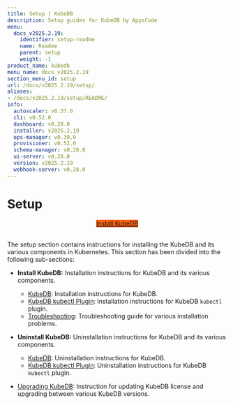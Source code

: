 ```yaml
---
title: Setup | KubeDB
description: Setup guides for KubeDB by AppsCode
menu:
  docs_v2025.2.19:
    identifier: setup-readme
    name: Readme
    parent: setup
    weight: -1
product_name: kubedb
menu_name: docs_v2025.2.19
section_menu_id: setup
url: /docs/v2025.2.19/setup/
aliases:
- /docs/v2025.2.19/setup/README/
info:
  autoscaler: v0.37.0
  cli: v0.52.0
  dashboard: v0.28.0
  installer: v2025.2.19
  ops-manager: v0.39.0
  provisioner: v0.52.0
  schema-manager: v0.28.0
  ui-server: v0.28.0
  version: v2025.2.19
  webhook-server: v0.28.0
---
```


# Setup

<div style="text-align: center;">
  <a class="button is-info is-medium is-active has-text-weight-normal" href="/docs/v2025.2.19/setup/install/kubedb"  style="background:#FC6011; width: 18rem;">Install KubeDB</a>
</div>
<br>

The setup section contains instructions for installing the KubeDB and its various components in Kubernetes. This section has been divided into the following sub-sections:

- **Install KubeDB:** Installation instructions for KubeDB and its various components.
  - [KubeDB](/docs/v2025.2.19/setup/install/kubedb): Installation instructions for KubeDB.
  - [KubeDB kubectl Plugin](/docs/v2025.2.19/setup/install/kubectl_plugin): Installation instructions for KubeDB `kubectl` plugin.
  - [Troubleshooting](/docs/v2025.2.19/setup/install/troubleshoting): Troubleshooting guide for various installation problems.

- **Uninstall KubeDB:** Uninstallation instructions for KubeDB and its various components.
  - [KubeDB](/docs/v2025.2.19/setup/uninstall/kubedb): Uninstallation instructions for KubeDB.
  - [KubeDB kubectl Plugin](/docs/v2025.2.19/setup/uninstall/kubectl_plugin): Uninstallation instructions for KubeDB `kubectl` plugin.
- [Upgrading KubeDB](/docs/v2025.2.19/setup/upgrade/): Instruction for updating KubeDB license and upgrading between various KubeDB versions.
